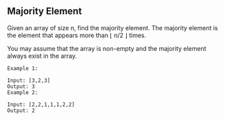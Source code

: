 ## Majority Element

Given an array of size n, find the majority element. The majority element is the element that appears more than ⌊ n/2 ⌋ times.  

You may assume that the array is non-empty and the majority element always exist in the array.  
```
Example 1:

Input: [3,2,3]
Output: 3
Example 2:

Input: [2,2,1,1,1,2,2]
Output: 2

```
